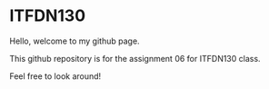 # ITFDN130
Hello, welcome to my github page.  

This github repository is for the assignment 06 for ITFDN130 class.

Feel free to look around!